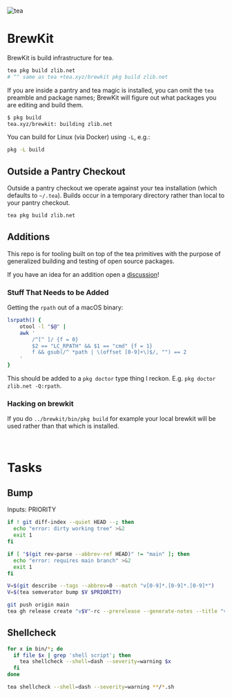 ![tea](https://tea.xyz/banner.png)

# BrewKit

BrewKit is build infrastructure for tea.

```sh
tea pkg build zlib.net
# ^^ same as tea +tea.xyz/brewkit pkg build zlib.net
```

If you are inside a pantry and tea magic is installed, you can omit the `tea`
preamble and package names; BrewKit will figure out what packages you are
editing and build them.

```sh
$ pkg build
tea.xyz/brewkit: building zlib.net
```

You can build for Linux (via Docker) using `-L`, e.g.:

```sh
pkg -L build
```

## Outside a Pantry Checkout

Outside a pantry checkout we operate against your tea installation
(which defaults to `~/.tea`). Builds occur in a temporary directory rather
than local to your pantry checkout.

```sh
tea pkg build zlib.net
```


## Additions

This repo is for tooling built on top of the tea primitives with the purpose
of generalized building and testing of open source packages.

If you have an idea for an addition open a [discussion]!


### Stuff That Needs to be Added

Getting the `rpath` out of a macOS binary:

```sh
lsrpath() {
    otool -l "$@" |
    awk '
        /^[^ ]/ {f = 0}
        $2 == "LC_RPATH" && $1 == "cmd" {f = 1}
        f && gsub(/^ *path | \(offset [0-9]+\)$/, "") == 2
    '
}
```

This should be added to a `pkg doctor` type thing I reckon. E.g.
`pkg doctor zlib.net -Q:rpath`.


### Hacking on brewkit

If you do `../brewkit/bin/pkg build` for example your local brewkit will be
used rather than that which is installed.

&nbsp;



# Tasks

## Bump

Inputs: PRIORITY

```sh
if ! git diff-index --quiet HEAD --; then
  echo "error: dirty working tree" >&2
  exit 1
fi

if [ "$(git rev-parse --abbrev-ref HEAD)" != "main" ]; then
  echo "error: requires main branch" >&2
  exit 1
fi

V=$(git describe --tags --abbrev=0 --match "v[0-9]*.[0-9]*.[0-9]*")
V=$(tea semverator bump $V $PRIORITY)

git push origin main
tea gh release create "v$V"-rc --prerelease --generate-notes --title "v$V"
```


[discussion]: https://github.com/orgs/teaxyz/discussions


## Shellcheck

```sh
for x in bin/*; do
  if file $x | grep 'shell script'; then
    tea shellcheck --shell=dash --severity=warning $x
  fi
done

tea shellcheck --shell=dash --severity=warning **/*.sh
```
